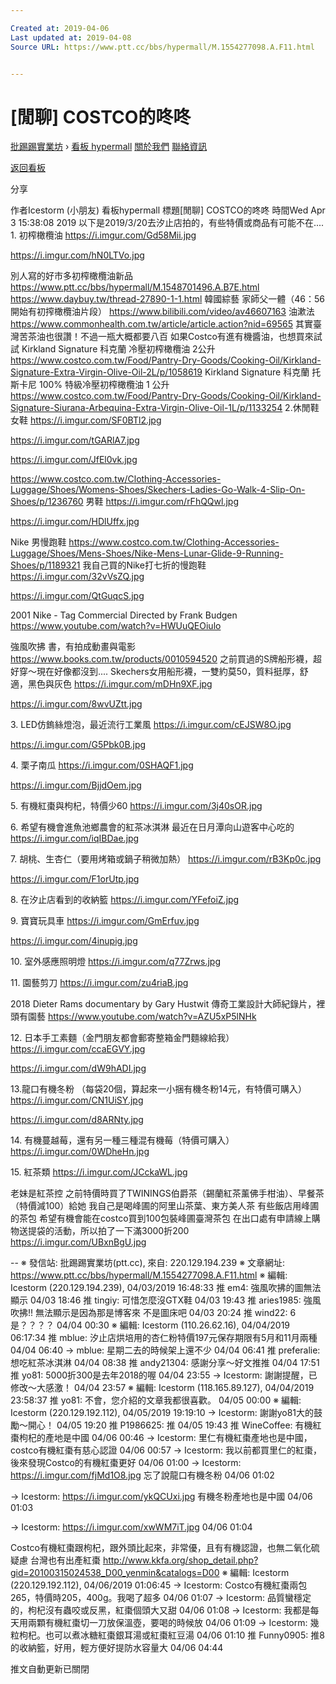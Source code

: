 ```yaml
---

Created at: 2019-04-06
Last updated at: 2019-04-08
Source URL: https://www.ptt.cc/bbs/hypermall/M.1554277098.A.F11.html


---
```


# [閒聊] COSTCO的咚咚


[批踢踢實業坊](https://www.ptt.cc/bbs/) › [看板 hypermall](https://www.ptt.cc/bbs/hypermall/index.html) [關於我們](https://www.ptt.cc/about.html) [聯絡資訊](https://www.ptt.cc/contact.html)

[返回看板](https://www.ptt.cc/bbs/hypermall/index.html)

分享

作者Icestorm (小朋友)
看板hypermall
標題\[閒聊\] COSTCO的咚咚
時間Wed Apr 3 15:38:08 2019
以下是2019/3/20去汐止店拍的，有些特價或商品有可能不在.... 1. 初榨橄欖油 <https://i.imgur.com/Gd58Mii.jpg>

<https://i.imgur.com/hN0LTVo.jpg>

別人寫的好市多初榨橄欖油新品 <https://www.ptt.cc/bbs/hypermall/M.1548701496.A.B7E.html> <https://www.daybuy.tw/thread-27890-1-1.html> 韓國綜藝 家師父一體（46：56開始有初搾橄欖油片段） <https://www.bilibili.com/video/av46607163> 油漱法 <https://www.commonhealth.com.tw/article/article.action?nid=69565> 其實臺灣苦茶油也很讚！不過一瓶大概都要八百 如果Costco有進有機醬油，也想買來試試 Kirkland Signature 科克蘭 冷壓初榨橄欖油 2公升 <https://www.costco.com.tw/Food/Pantry-Dry-Goods/Cooking-Oil/Kirkland-Signature-Extra-Virgin-Olive-Oil-2L/p/1058619> Kirkland Signature 科克蘭 托斯卡尼 100% 特級冷壓初榨橄欖油 1 公升 <https://www.costco.com.tw/Food/Pantry-Dry-Goods/Cooking-Oil/Kirkland-Signature-Siurana-Arbequina-Extra-Virgin-Olive-Oil-1L/p/1133254> 2.休閒鞋 女鞋 <https://i.imgur.com/SF0BTl2.jpg>

<https://i.imgur.com/tGARlA7.jpg>

<https://i.imgur.com/JfEl0vk.jpg>

<https://www.costco.com.tw/Clothing-Accessories-Luggage/Shoes/Womens-Shoes/Skechers-Ladies-Go-Walk-4-Slip-On-Shoes/p/1236760> 男鞋 <https://i.imgur.com/rFhQQwl.jpg>

<https://i.imgur.com/HDlUffx.jpg>

Nike 男慢跑鞋 <https://www.costco.com.tw/Clothing-Accessories-Luggage/Shoes/Mens-Shoes/Nike-Mens-Lunar-Glide-9-Running-Shoes/p/1189321> 我自己買的Nike打七折的慢跑鞋 <https://i.imgur.com/32vVsZQ.jpg>

<https://i.imgur.com/QtGuqcS.jpg>

2001 Nike - Tag Commercial Directed by Frank Budgen <https://www.youtube.com/watch?v=HWUuQEOiulo>

強風吹拂 書，有拍成動畫與電影 <https://www.books.com.tw/products/0010594520> 之前買過的S牌船形襪，超好穿～現在好像都沒到.... Skechers女用船形襪，一雙約莫50，質料挺厚，舒適，黑色與灰色 <https://i.imgur.com/mDHn9XF.jpg>

<https://i.imgur.com/8wvUZtt.jpg>

3\. LED仿鎢絲燈泡，最近流行工業風 <https://i.imgur.com/cEJSW8O.jpg>

<https://i.imgur.com/G5Pbk0B.jpg>

4\. 栗子南瓜 <https://i.imgur.com/0SHAQF1.jpg>

<https://i.imgur.com/BjjdOem.jpg>

5\. 有機紅棗與枸杞，特價少60 <https://i.imgur.com/3j40sOR.jpg>

6\. 希望有機會進魚池鄉農會的紅茶冰淇淋 最近在日月潭向山遊客中心吃的 <https://i.imgur.com/iqIBDae.jpg>

7\. 胡桃、生杏仁（要用烤箱或鍋子稍微加熱） <https://i.imgur.com/rB3Kp0c.jpg>

<https://i.imgur.com/F1orUtp.jpg>

8\. 在汐止店看到的收納籃 <https://i.imgur.com/YFefoiZ.jpg>

9\. 寶寶玩具車 <https://i.imgur.com/GmErfuv.jpg>

<https://i.imgur.com/4inupig.jpg>

10\. 室外感應照明燈 <https://i.imgur.com/q77Zrws.jpg>

11\. 園藝剪刀 <https://i.imgur.com/zu4riaB.jpg>

2018 Dieter Rams documentary by Gary Hustwit 傳奇工業設計大師紀錄片，裡頭有園藝 <https://www.youtube.com/watch?v=AZU5xP5lNHk>

12\. 日本手工素麵（金門朋友都會郵寄整箱金門麵線給我） <https://i.imgur.com/ccaEGVY.jpg>

<https://i.imgur.com/dW9hADI.jpg>

13.龍口有機冬粉 （每袋20個，算起來一小捆有機冬粉14元，有特價可購入） <https://i.imgur.com/CN1UiSY.jpg>

<https://i.imgur.com/d8ARNty.jpg>

14\. 有機蔓越莓，還有另一種三種混有機莓（特價可購入） <https://i.imgur.com/0WDheHn.jpg>

15\. 紅茶類 <https://i.imgur.com/JCckaWL.jpg>

老妹是紅茶控 之前特價時買了TWININGS伯爵茶（錫蘭紅茶薰佛手柑油）、早餐茶（特價減100）給她 我自己是喝峰圃的阿里山茶葉、東方美人茶 有些飯店用峰圃的茶包 希望有機會能在costco買到100包裝峰圃臺灣茶包 在出口處有申請線上購物送提袋的活動，所以拍了一下滿3000折200 <https://i.imgur.com/UBxnBgU.jpg>

\-- ※ 發信站: 批踢踢實業坊(ptt.cc), 來自: 220.129.194.239 ※ 文章網址: <https://www.ptt.cc/bbs/hypermall/M.1554277098.A.F11.html> ※ 編輯: Icestorm (220.129.194.239), 04/03/2019 16:48:33
推 em4: 強風吹拂的圖無法顯示 04/03 18:46
推 tingiy: 可惜怎麼沒GTX鞋 04/03 19:43
推 aries1985: 強風吹拂!! 無法顯示是因為那是博客來 不是圖床吧 04/03 20:24
推 wind22: 6是？？？？ 04/04 00:30
※ 編輯: Icestorm (110.26.62.16), 04/04/2019 06:17:34
推 mblue: 汐止店烘培用的杏仁粉特價197元保存期限有5月和11月兩種 04/04 06:40
→ mblue: 星期二去的時候架上還不少 04/04 06:41
推 preferalie: 想吃紅茶冰淇淋 04/04 08:38
推 andy21304: 感謝分享～好文推推 04/04 17:51
推 yo81: 5000折300是去年2018的喔 04/04 23:55
→ Icestorm: 謝謝提醒，已修改～大感激！ 04/04 23:57
※ 編輯: Icestorm (118.165.89.127), 04/04/2019 23:58:37
推 yo81: 不會，您介紹的文章我都很喜歡。 04/05 00:00
※ 編輯: Icestorm (220.129.192.112), 04/05/2019 19:19:10
→ Icestorm: 謝謝yo81大的鼓勵～開心！ 04/05 19:20
推 P1986625: 推 04/05 19:43
推 WineCoffee: 有機紅棗枸杞的產地是中國 04/06 00:46
→ Icestorm: 里仁有機紅棗產地也是中國，costco有機紅棗有慈心認證 04/06 00:57
→ Icestorm: 我以前都買里仁的紅棗，後來發現Costco的有機紅棗更好 04/06 01:00
→ Icestorm: <https://i.imgur.com/fjMd1O8.jpg> 忘了說龍口有機冬粉 04/06 01:02

→ Icestorm: <https://i.imgur.com/ykQCUxi.jpg> 有機冬粉產地也是中國 04/06 01:03

→ Icestorm: <https://i.imgur.com/xwWM7iT.jpg> 04/06 01:04

Costco有機紅棗跟枸杞，跟外頭比起來，非常優，且有有機認證，也無二氧化硫疑慮 台灣也有出產紅棗 <http://www.kkfa.org/shop_detail.php?gid=20100315024538_D00_yenmin&catalogs=D00> ※ 編輯: Icestorm (220.129.192.112), 04/06/2019 01:06:45
→ Icestorm: Costco有機紅棗兩包265，特價時205，400g。我喝了超多 04/06 01:07
→ Icestorm: 品質蠻穩定的，枸杞沒有蟲咬或反黑，紅棗個頭大又甜 04/06 01:08
→ Icestorm: 我都是每天用兩顆有機紅棗切一刀放保溫壺，要喝的時候放 04/06 01:09
→ Icestorm: 幾粒枸杞。也可以煮冰糖紅棗銀耳湯或紅棗紅豆湯 04/06 01:10
推 Funny0905: 推8的收納籃，好用，輕方便好提防水容量大 04/06 04:44

推文自動更新已關閉

